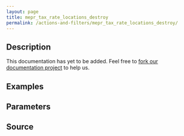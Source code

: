 ```yaml
---
layout: page
title: mepr_tax_rate_locations_destroy
permalink: /actions-and-filters/mepr_tax_rate_locations_destroy/
---
```


## Description

This documentation has yet to be added. Feel free to [fork our documentation project](https://github.com/caseproof/memberpress-docs) to help us.

## Examples


## Parameters


## Source

